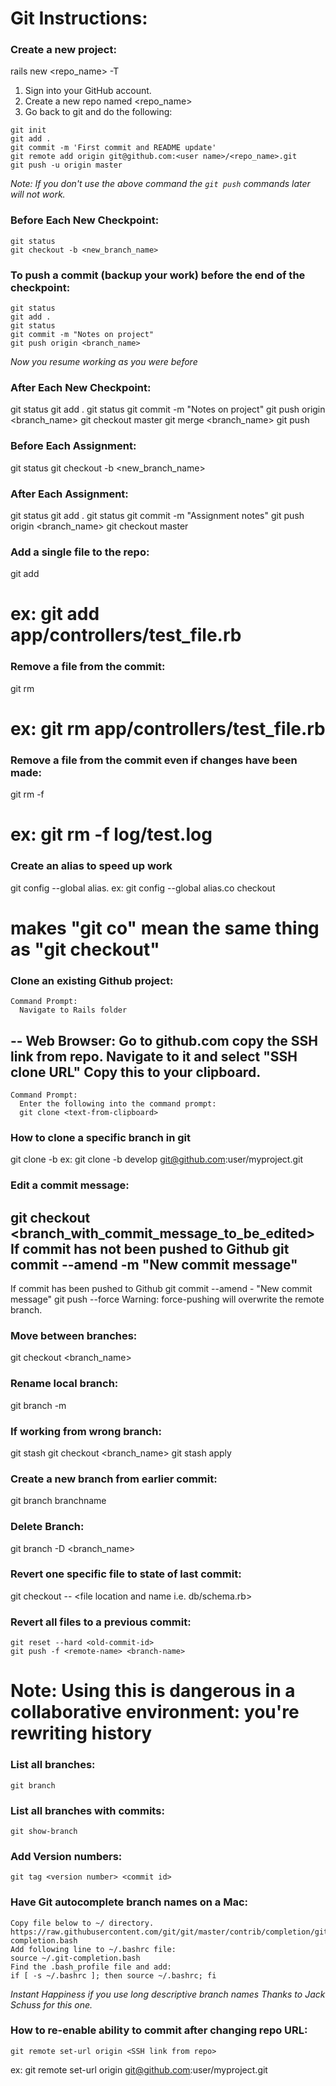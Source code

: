 # Git Instructions:

### Create a new project:
  rails new <repo_name> -T

  1. Sign into your GitHub account.
  2. Create a new repo named <repo_name>
  3. Go back to git and do the following:

  ```
  git init
  git add .
  git commit -m 'First commit and README update'
  git remote add origin git@github.com:<user name>/<repo_name>.git
  git push -u origin master
  ```
  *Note: If you don't use the above command the `git push` commands later will not work.*

### Before Each New Checkpoint:
  ```
  git status
  git checkout -b <new_branch_name>
  ```

### To push a commit (backup your work) before the end of the checkpoint:
  ```
  git status
  git add .
  git status
  git commit -m "Notes on project"
  git push origin <branch_name>
  ```
  *Now you resume working as you were before*

### After Each New Checkpoint:
  git status
  git add .
  git status
  git commit -m "Notes on project"
  git push origin <branch_name>
  git checkout master
  git merge <branch_name>
  git push

### Before Each Assignment:
  git status
  git checkout -b <new_branch_name>

### After Each Assignment:
  git status
  git add .
  git status
  git commit -m "Assignment notes"
  git push origin <branch_name>
  git checkout master

### Add a single file to the repo:
  git add <directory and file name>
  # ex: git add app/controllers/test_file.rb

### Remove a file from the commit:
  git rm <filename>
  # ex: git rm app/controllers/test_file.rb

### Remove a file from the commit even if changes have been made:
  git rm -f <filename>
  # ex: git rm -f log/test.log

### Create an alias to speed up work
  git config --global alias.<alias word> <Git action word>
  ex: git config --global alias.co checkout
  # makes "git co" mean the same thing as "git checkout"

### Clone an existing Github project:
    Command Prompt:
      Navigate to Rails folder
  --
    Web Browser:
      Go to github.com
      copy the SSH link from repo.
      Navigate to it and select "SSH clone URL"
      Copy this to your clipboard.
  --
    Command Prompt:
      Enter the following into the command prompt:
      git clone <text-from-clipboard>

### How to clone a specific branch in git
  git clone -b <branch> <SSH link from repo>
  ex: git clone -b develop git@github.com:user/myproject.git

### Edit a commit message:
  git checkout <branch_with_commit_message_to_be_edited>
  If commit has not been pushed to Github
    git commit --amend -m "New commit message"
  --
  If commit has been pushed to Github
    git commit --amend - "New commit message"
    git push <remote> <branch> --force
      Warning: force-pushing will overwrite the remote branch.

### Move between branches:
  git checkout <branch_name>

### Rename local branch:
  git branch -m <oldname> <newname>

### If working from wrong branch:
  git stash
  git checkout <branch_name>
  git stash apply

### Create a new branch from earlier commit:
  git branch branchname <sha1-of-commit>

### Delete Branch:
  git branch -D <branch_name>

### Revert one specific file to state of last commit:
  git checkout -- <file location and name i.e. db/schema.rb>

### Revert all files to a previous commit:
  ```
  git reset --hard <old-commit-id>
  git push -f <remote-name> <branch-name>
  ```
  # Note: Using this is dangerous in a collaborative environment: you're rewriting history

### List all branches:
  ```
  git branch
  ```

### List all branches with commits:
  ```
  git show-branch
  ```

### Add Version numbers:
  ```
  git tag <version number> <commit id>
  ```

### Have Git autocomplete branch names on a Mac:
  ```
  Copy file below to ~/ directory.
  https://raw.githubusercontent.com/git/git/master/contrib/completion/git-completion.bash
  Add following line to ~/.bashrc file:
  source ~/.git-completion.bash
  Find the .bash_profile file and add:
  if [ -s ~/.bashrc ]; then source ~/.bashrc; fi
  ```
  *Instant Happiness if you use long descriptive branch names*
  *Thanks to Jack Schuss for this one.*

### How to re-enable ability to commit after changing repo URL:
  ```
  git remote set-url origin <SSH link from repo>
  ```
  ex: git remote set-url origin git@github.com:user/myproject.git
